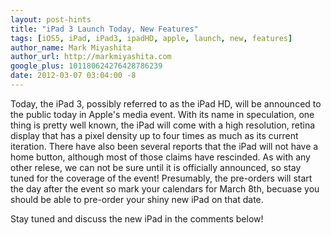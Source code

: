 ```yaml
---
layout: post-hints
title: "iPad 3 Launch Today, New Features"
tags: [iOS5, iPad, iPad3, ipadHD, apple, launch, new, features]
author_name: Mark Miyashita
author_url: http://markmiyashita.com
google_plus: 101180624276428786239
date: 2012-03-07 03:04:00 -8
---
```


Today, the iPad 3, possibly referred to as the iPad HD, will be announced to the public today in Apple's media event. With its name in speculation, one thing is pretty well known, the iPad will come with a high resolution, retina display that has a pixel density up to four times as much as its current iteration. There have also been several reports that the iPad will not have a home button, although most of those claims have rescinded. As with any other relese, we can not be sure until it is officially announced, so stay tuned for the coverage of the event! Presumably, the pre-orders will start the day after the event so mark your calendars for March 8th, becuase you should be able to pre-order your shiny new iPad on that date.

Stay tuned and discuss the new iPad in the comments below!
